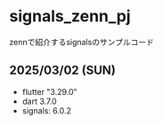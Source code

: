 # signals_zenn_pj
zennで紹介するsignalsのサンプルコード

## 2025/03/02 (SUN)
- flutter "3.29.0"
- dart 3.7.0
- signals: 6.0.2